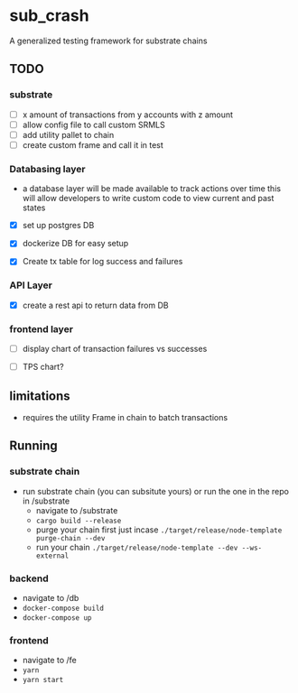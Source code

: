 # sub_crash
A generalized testing framework for substrate chains


## TODO

### substrate
- [ ]  x amount of transactions from y accounts with z amount 
- [ ]  allow config file to call custom SRMLS 
- [ ]  add utility pallet to chain
- [ ]  create custom frame and call it in test 

### Databasing layer
 * a database layer will be made available to track actions over time this will allow developers to write custom code to view current and past states 

 - [x] set up postgres DB
 - [x] dockerize DB for easy setup
 - [x] Create tx table for log success and failures 

 
 ### API Layer 
- [x] create a rest api to return data from DB

### frontend layer 
- [ ] display chart of transaction failures vs successes
- [ ] TPS chart?


## limitations 
* requires the utility Frame in chain to batch transactions

## Running 

### substrate chain
* run substrate chain (you can subsitute yours) or run the one in the repo in /substrate
    * navigate to /substrate
    * ``` cargo build --release ```
    * purge your chain first just incase ``` ./target/release/node-template purge-chain --dev ```
    * run your chain ```./target/release/node-template --dev --ws-external```

### backend 
* navigate to /db
* ``` docker-compose build ```
* ``` docker-compose up ```

### frontend
* navigate to /fe
* ``` yarn ```
* ``` yarn start ```

